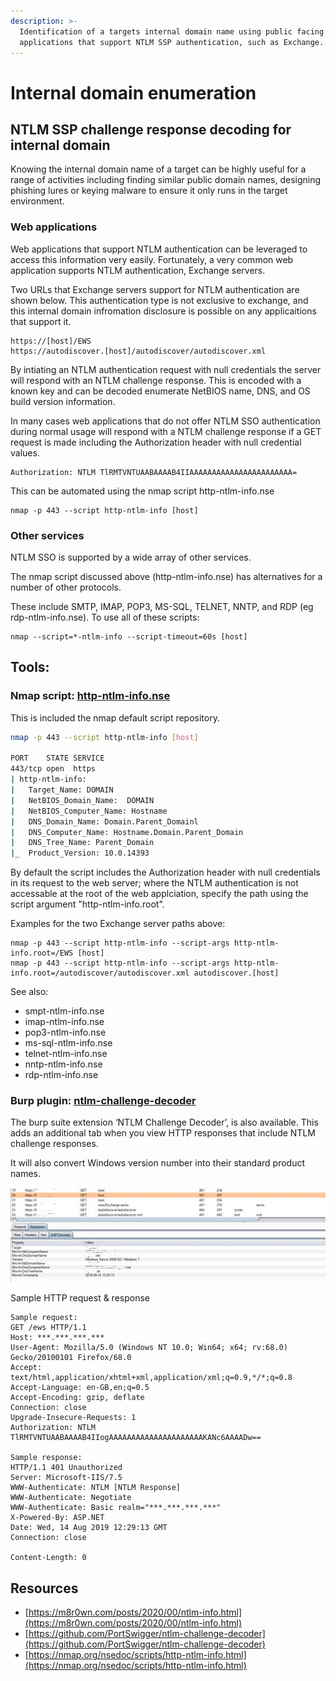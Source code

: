 ```yaml
---
description: >-
  Identification of a targets internal domain name using public facing web
  applications that support NTLM SSP authentication, such as Exchange.
---
```


# Internal domain enumeration

## NTLM SSP challenge response decoding for internal domain

Knowing the internal domain name of a target can be highly useful for a range of activities including finding similar public domain names, designing phishing lures or keying malware to ensure it only runs in the target environment. 

### Web applications

Web applications that support NTLM authentication can be leveraged to access this information very easily. Fortunately, a very common web application supports NTLM authentication, Exchange servers. 

Two URLs that Exchange servers support for NTLM authentication are shown below. This authentication type is not exclusive to exchange, and this internal domain infromation disclosure is possible on any applicaitions that support it. 

```text
https://[host]/EWS
https://autodiscover.[host]/autodiscover/autodiscover.xml 
```

By intiating an NTLM authentication request with null credentials the server will respond with an NTLM challenge response. This is encoded with a known key and can be decoded enumerate NetBIOS name, DNS, and OS build version information.

In many cases web applications that do not offer NTLM SSO authentication during normal usage will respond with a NTLM challenge response if a GET request is made including the Authorization header with null credential values.

```http
Authorization: NTLM TlRMTVNTUAABAAAAB4IIAAAAAAAAAAAAAAAAAAAAAAA=
```

This can be automated using the nmap script http-ntlm-info.nse

```http
nmap -p 443 --script http-ntlm-info [host]
```

### Other services

NTLM SSO is supported by a wide array of other services.

The nmap script discussed above \(http-ntlm-info.nse\) has alternatives for a number of other protocols.

These include SMTP, IMAP, POP3, MS-SQL, TELNET, NNTP, and RDP \(eg rdp-ntlm-info.nse\). To use all of these scripts:

```http
nmap --script=*-ntlm-info --script-timeout=60s [host]
```

## Tools:

### Nmap script: [http-ntlm-info.nse](https://nmap.org/nsedoc/scripts/http-ntlm-info.html)

This is included the nmap default script repository.

```bash
nmap -p 443 --script http-ntlm-info [host]

PORT    STATE SERVICE
443/tcp open  https
| http-ntlm-info:
|   Target_Name: DOMAIN
|   NetBIOS_Domain_Name:  DOMAIN
|   NetBIOS_Computer_Name: Hostname
|   DNS_Domain_Name: Domain.Parent_Domainl
|   DNS_Computer_Name: Hostname.Domain.Parent_Domain
|   DNS_Tree_Name: Parent_Domain
|_  Product_Version: 10.0.14393

```

By default the script includes the Authorization header with null credentials in its request to the web server; where the NTLM authentication is not accessable at the root of the web applciation, specify the path using the script argument "http-ntlm-info.root".  

Examples for the two Exchange server paths above:

```text
nmap -p 443 --script http-ntlm-info --script-args http-ntlm-info.root=/EWS [host]
nmap -p 443 --script http-ntlm-info --script-args http-ntlm-info.root=/autodiscover/autodiscover.xml autodiscover.[host]
```

See also:

* smpt-ntlm-info.nse
* imap-ntlm-info.nse
* pop3-ntlm-info.nse
* ms-sql-ntlm-info.nse
* telnet-ntlm-info.nse
* nntp-ntlm-info.nse
* rdp-ntlm-info.nse

### Burp plugin: [**ntlm-challenge-decoder**](https://github.com/PortSwigger/ntlm-challenge-decoder)

The burp suite extension ‘NTLM Challenge Decoder’, is also available. This adds an additional tab when you view HTTP responses that include NTLM challenge responses.

It will also convert Windows version number into their standard product names.

![](../../.gitbook/assets/image%20%282%29.png)

Sample HTTP request & response

```http
Sample request:
GET /ews HTTP/1.1
Host: ***.***.***.***
User-Agent: Mozilla/5.0 (Windows NT 10.0; Win64; x64; rv:68.0) Gecko/20100101 Firefox/68.0
Accept: text/html,application/xhtml+xml,application/xml;q=0.9,*/*;q=0.8
Accept-Language: en-GB,en;q=0.5
Accept-Encoding: gzip, deflate
Connection: close
Upgrade-Insecure-Requests: 1
Authorization: NTLM TlRMTVNTUAABAAAAB4IIogAAAAAAAAAAAAAAAAAAAAAKANc6AAAADw==
 
Sample response:
HTTP/1.1 401 Unauthorized
Server: Microsoft-IIS/7.5
WWW-Authenticate: NTLM [NTLM Response]
WWW-Authenticate: Negotiate
WWW-Authenticate: Basic realm="***.***.***.***"
X-Powered-By: ASP.NET
Date: Wed, 14 Aug 2019 12:29:13 GMT
Connection: close

Content-Length: 0
```

## Resources

* [https://m8r0wn.com/posts/2020/00/ntlm-info.html](https://m8r0wn.com/posts/2020/00/ntlm-info.html)
* [https://github.com/PortSwigger/ntlm-challenge-decoder](https://github.com/PortSwigger/ntlm-challenge-decoder)
* [https://nmap.org/nsedoc/scripts/http-ntlm-info.html](https://nmap.org/nsedoc/scripts/http-ntlm-info.html)

